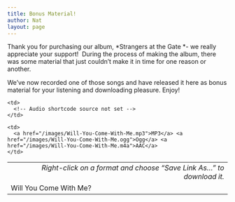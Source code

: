 ```yaml
---
title: Bonus Material!
author: Nat
layout: page
---
```

Thank you for purchasing our album, *Strangers at the Gate *- we really appreciate your support!  During the process of making the album, there was some material that just couldn’t make it in time for one reason or another.

We’ve now recorded one of those songs and have released it here as bonus material for your listening and downloading pleasure. Enjoy!

<table class="album-tracks">
  <tr>
    <td colspan="3" align="right" style="font-style: italic;">
      Right-click on a format and choose “Save Link As…” to download it.
    </td>
  </tr>
  
  <tr>
    <td>
      Will You Come With Me?
    </td>
    
    <td>
      <!-- Audio shortcode source not set -->
    </td>
    
    <td>
      <a href="/images/Will-You-Come-With-Me.mp3">MP3</a> <a href="/images/Will-You-Come-With-Me.ogg">Ogg</a> <a href="/images/Will-You-Come-With-Me.m4a">AAC</a>
    </td>
  </tr>
</table>